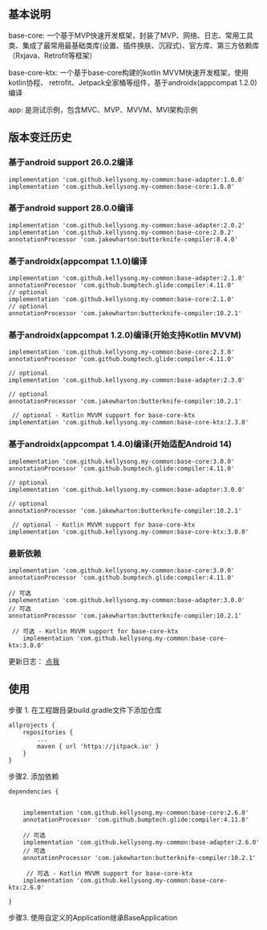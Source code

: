 
## 基本说明

base-core: 一个基于MVP快速开发框架，封装了MVP、网络、日志、常用工具类、集成了最常用最基础类库(设置、插件换肤、沉寂式)、官方库、第三方依赖库（Rxjava、Retrofit等框架）

base-core-ktx: 一个基于base-core构建的kotlin MVVM快速开发框架，使用kotlin协程、 retrofit、Jetpack全家桶等组件，基于androidx(appcompat 1.2.0)编译

app: 是测试示例，包含MVC、MVP、MVVM、MVI架构示例

## 版本变迁历史

### 基于android support 26.0.2编译

    implementation 'com.github.kellysong.my-common:base-adapter:1.0.0'
    implementation 'com.github.kellysong.my-common:base-core:1.0.0'


### 基于android support 28.0.0编译

    implementation 'com.github.kellysong.my-common:base-adapter:2.0.2'
    implementation 'com.github.kellysong.my-common:base-core:2.0.2'
    annotationProcessor 'com.jakewharton:butterknife-compiler:8.4.0'


### 基于androidx(appcompat 1.1.0)编译

    implementation 'com.github.kellysong.my-common:base-adapter:2.1.0'
    annotationProcessor 'com.github.bumptech.glide:compiler:4.11.0'
    // optional
    implementation 'com.github.kellysong.my-common:base-core:2.1.0'
    // optional
    annotationProcessor 'com.jakewharton:butterknife-compiler:10.2.1'


### 基于androidx(appcompat 1.2.0)编译(开始支持Kotlin MVVM)

    implementation 'com.github.kellysong.my-common:base-core:2.3.0'
    annotationProcessor 'com.github.bumptech.glide:compiler:4.11.0'

    // optional
    implementation 'com.github.kellysong.my-common:base-adapter:2.3.0'
   
    // optional
    annotationProcessor 'com.jakewharton:butterknife-compiler:10.2.1'

     // optional - Kotlin MVVM support for base-core-ktx
    implementation 'com.github.kellysong.my-common:base-core-ktx:2.3.0'

### 基于androidx(appcompat 1.4.0)编译(开始适配Android 14)

    implementation 'com.github.kellysong.my-common:base-core:3.0.0'
    annotationProcessor 'com.github.bumptech.glide:compiler:4.11.0'

    // optional
    implementation 'com.github.kellysong.my-common:base-adapter:3.0.0'
   
    // optional
    annotationProcessor 'com.jakewharton:butterknife-compiler:10.2.1'

     // optional - Kotlin MVVM support for base-core-ktx
    implementation 'com.github.kellysong.my-common:base-core-ktx:3.0.0'

### 最新依赖

    implementation 'com.github.kellysong.my-common:base-core:3.0.0'
    annotationProcessor 'com.github.bumptech.glide:compiler:4.11.0'

    // 可选
    implementation 'com.github.kellysong.my-common:base-adapter:3.0.0'
    // 可选
    annotationProcessor 'com.jakewharton:butterknife-compiler:10.2.1'

     // 可选 - Kotlin MVVM support for base-core-ktx
        implementation 'com.github.kellysong.my-common:base-core-ktx:3.0.0'

更新日志：  [点我](更新说明.md)

## 使用

步骤 1. 在工程跟目录build.gradle文件下添加仓库

	allprojects {
		repositories {
			...
			maven { url 'https://jitpack.io' }
		}
	}

步骤2. 添加依赖

	dependencies {
	    
	     
        implementation 'com.github.kellysong.my-common:base-core:2.6.0'
        annotationProcessor 'com.github.bumptech.glide:compiler:4.11.0'

        // 可选
        implementation 'com.github.kellysong.my-common:base-adapter:2.6.0'
        // 可选
        annotationProcessor 'com.jakewharton:butterknife-compiler:10.2.1'
        
         // 可选 - Kotlin MVVM support for base-core-ktx
        implementation 'com.github.kellysong.my-common:base-core-ktx:2.6.0'
	    
	}

步骤3. 使用自定义的Application继承BaseApplication